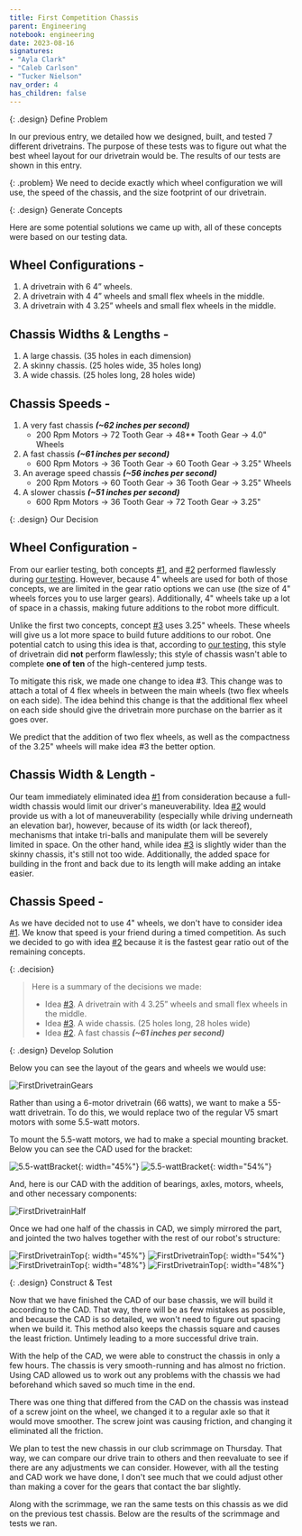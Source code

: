 ```yaml
---
title: First Competition Chassis
parent: Engineering
notebook: engineering
date: 2023-08-16
signatures:
- "Ayla Clark"
- "Caleb Carlson"
- "Tucker Nielson"
nav_order: 4
has_children: false
---
```


{: .design}
Define Problem

In our previous entry, we detailed how we designed, built, and tested 7 different drivetrains. The purpose of these tests was to figure out what the best wheel layout for our drivetrain would be. The results of our tests are shown in this entry.

{: .problem}
We need to decide exactly which wheel configuration we will use, the speed of the chassis, and the size footprint of our drivetrain.

{: .design}
Generate Concepts

Here are some potential solutions we came up with, all of these concepts were based on our testing data.

## Wheel Configurations -

1. A drivetrain with 6 4” wheels.
2. A drivetrain with 4 4” wheels and small flex wheels in the middle.
3. A drivetrain with 4 3.25” wheels and small flex wheels in the middle.

## Chassis Widths & Lengths -

1. A large chassis. (35 holes in each dimension)
2. A skinny chassis. (25 holes wide, 35 holes long)
3. A wide chassis. (25 holes long, 28 holes wide) 

## Chassis Speeds -

1. A very fast chassis ***(~62 inches per second)***
   * 200 Rpm Motors -> 72 Tooth Gear -> 48** Tooth Gear -> 4.0" Wheels
2. A fast chassis ***(~61 inches per second)***
   * 600 Rpm Motors -> 36 Tooth Gear -> 60 Tooth Gear -> 3.25" Wheels
3. An average speed chassis ***(~56 inches per second)***
   * 200 Rpm Motors -> 60 Tooth Gear -> 36 Tooth Gear -> 3.25" Wheels
4. A slower chassis ***(~51 inches per second)***
   * 600 Rpm Motors -> 36 Tooth Gear -> 72 Tooth Gear -> 3.25"

{: .design}
Our Decision

## Wheel Configuration -

From our earlier testing, both concepts [#1]({{site.url}}/docs/engineering/2023-08-16-FirstCompetitionChassis.html#:~:text=A%20drivetrain%20with%206%204%E2%80%9D%20wheels.), and [#2]({{site.url}}/docs/engineering/2023-08-16-FirstCompetitionChassis.html#:~:text=A%20drivetrain%20with%204%204%E2%80%9D%20wheels%20and%20small%20flex%20wheels%20in%20the%20middle.) performed flawlessly during [our testing]({{site.url}}/docs/engineering/2023-06-08-ChassisPrototypeTests.html#:~:text=(This%20test%20includes%20all%207%20chassis%2C%20including%20the%20adjustable%20chassis)%3A). However, because 4" wheels are used for both of those concepts, we are limited in the gear ratio options we can use (the size of 4" wheels forces you to use larger gears). Additionally, 4" wheels take up a lot of space in a chassis, making future additions to the robot more difficult. 

Unlike the first two concepts, concept [#3]({{site.url}}/docs/engineering/2023-08-16-FirstCompetitionChassis.html#:~:text=A%20drivetrain%20with%204%203.25%E2%80%9D%20wheels%20and%20small%20flex%20wheels%20in%20the%20middle.) uses 3.25" wheels. These wheels will give us a lot more space to build future additions to our robot. One potential catch to using this idea is that, according to [our testing]({{site.url}}/docs/engineering/2023-06-08-ChassisPrototypeTests.html#:~:text=(Adjustable)%20Four%2D3.25%E2%80%9D%20%2B%20Two%20Flex), this style of drivetrain did **not** perform flawlessly; this style of chassis wasn't able to complete **one of ten** of the high-centered jump tests.

To mitigate this risk, we made one change to idea #3. This change was to attach a total of 4 flex wheels in between the main wheels (two flex wheels on each side). The idea behind this change is that the additional flex wheel on each side should give the drivetrain more purchase on the barrier as it goes over.

We predict that the addition of two flex wheels, as well as the compactness of the 3.25" wheels will make idea #3 the better option.

## Chassis Width & Length -

Our team immediately eliminated idea [#1]({{site.url}}/docs/engineering/2023-08-16-FirstCompetitionChassis.html#:~:text=A%20large%20chassis.%20(35%20holes%20in%20each%20dimension)) from consideration because a full-width chassis would limit our driver's maneuverability. Idea [#2]({{site.url}}/docs/engineering/2023-08-16-FirstCompetitionChassis.html#:~:text=A%20skinny%20chassis.%20(25%20holes%20wide%2C%2035%20holes%20long)) would provide us with a lot of maneuverability (especially while driving underneath an elevation bar), however, because of its width (or lack thereof), mechanisms that intake tri-balls and manipulate them will be severely limited in space. On the other hand, while idea [#3]({{site.url}}/docs/engineering/2023-08-16-FirstCompetitionChassis.html#:~:text=A%20wide%20chassis.%20(25%20holes%20long%2C%2028%20holes%20wide)) is slightly wider than the skinny chassis, it's still not too wide. Additionally, the added space for building in the front and back due to its length will make adding an intake easier.

## Chassis Speed -

As we have decided not to use 4" wheels, we don't have to consider idea [#1]({{site.url}}/docs/engineering/2023-08-16-FirstCompetitionChassis.html#:~:text=A%20very%20fast%20chassis%20(~62%20inches%20per%20second)). We know that speed is your friend during a timed competition. As such we decided to go with idea [#2]({{site.url}}/docs/engineering/2023-08-16-FirstCompetitionChassis.html#:~:text=A%20fast%20chassis%20(~61%20inches%20per%20second)) because it is the fastest gear ratio out of the remaining concepts.

{: .decision}
> Here is a summary of the decisions we made:
> * Idea [#3]({{site.url}}/docs/engineering/2023-08-16-FirstCompetitionChassis.html#:~:text=A%20drivetrain%20with%204%203.25%E2%80%9D%20wheels%20and%20small%20flex%20wheels%20in%20the%20middle.). A drivetrain with 4 3.25” wheels and small flex wheels in the middle.
> * Idea [#3]({{site.url}}/docs/engineering/2023-08-16-FirstCompetitionChassis.html#:~:text=A%20wide%20chassis.%20(25%20holes%20long%2C%2028%20holes%20wide)). A wide chassis. (25 holes long, 28 holes wide) 
> * Idea [#2]({{site.url}}/docs/engineering/2023-08-16-FirstCompetitionChassis.html#:~:text=A%20fast%20chassis%20(~61%20inches%20per%20second)). A fast chassis ***(~61 inches per second)***

{: .design}
Develop Solution

Below you can see the layout of the gears and wheels we would use:

![FirstDrivetrainGears](/assets/engineering/FirstDrivetrainGears.png)

Rather than using a 6-motor drivetrain (66 watts), we want to make a 55-watt drivetrain. To do this, we would replace two of the regular V5 smart motors with some 5.5-watt motors.

To mount the 5.5-watt motors, we had to make a special mounting bracket. Below you can see the CAD used for the bracket:

![5.5-wattBracket](/assets/engineering/5.5WVerticalISO.png){: width="45%"} ![5.5-wattBracket](/assets/engineering/5.5WVerticalRight.png){: width="54%"}

And, here is our CAD with the addition of bearings, axles, motors, wheels, and other necessary components:

![FirstDrivetrainHalf](/assets/engineering/FirstDrivetrainHalf.png)

Once we had one half of the chassis in CAD, we simply mirrored the part, and jointed the two halves together with the rest of our robot's structure:

![FirstDrivetrainTop](/assets/engineering/FirstDrivetrainTop.png){: width="45%"}
![FirstDrivetrainTop](/assets/engineering/FirstDrivetrainISO.png){: width="54%"}
![FirstDrivetrainTop](/assets/engineering/FirstDrivetrainRight.png){: width="48%"}
![FirstDrivetrainTop](/assets/engineering/FirstDrivetrainFront.png){: width="48%"}

{: .design}
Construct & Test

Now that we have finished the CAD of our base chassis, we will build it according to the CAD. That way, there will be as few mistakes as possible, and because the CAD is so detailed, we won't need to figure out spacing when we build it. This method also keeps the chassis square and causes the least friction. Untimely leading to a more successful drive train.

With the help of the CAD, we were able to construct the chassis in only a few hours. The chassis is very smooth-running and has almost no friction. Using CAD allowed us to work out any problems with the chassis we had beforehand which saved so much time in the end. 

There was one thing that differed from the CAD on the chassis was instead of a screw joint on the wheel, we changed it to a regular axle so that it would move smoother. The screw joint was causing friction, and changing it eliminated all the friction. 

We plan to test the new chassis in our club scrimmage on Thursday. That way, we can compare our drive train to others and then reevaluate to see if there are any adjustments we can consider. However, with all the testing and CAD work we have done, I don't see much that we could adjust other than making a cover for the gears that contact the bar slightly. 

Along with the scrimmage, we ran the same tests on this chassis as we did on the previous test chassis. Below are the results of the scrimmage and tests we ran. 
